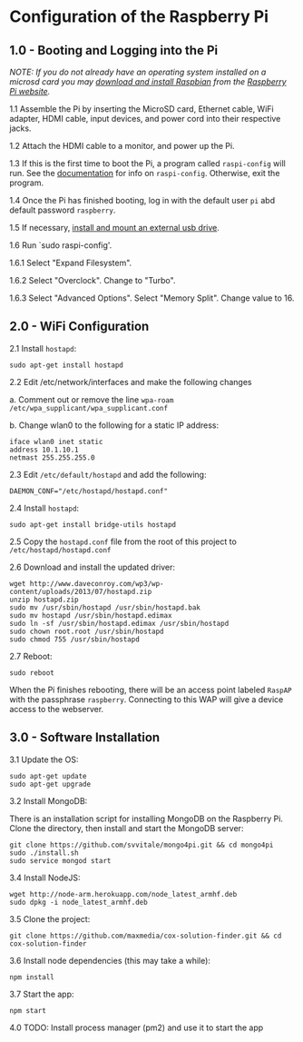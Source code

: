# Configuration of the Raspberry Pi

## 1.0 - Booting and Logging into the Pi

*NOTE: If you do not already have an operating system installed on a microsd card you may [download and install Raspbian](http://www.raspberrypi.org/downloads/) from the [Raspberry Pi website](http://www.raspberrypi.org/).*

1.1 Assemble the Pi by inserting the MicroSD card, Ethernet cable, WiFi adapter, HDMI cable, input devices, and power cord into their respective jacks.

1.2 Attach the HDMI cable to a monitor, and power up the Pi.

1.3 If this is the first time to boot the Pi, a program called `raspi-config` will run. See the [documentation](http://elinux.org/RPi_raspi-config) for info on `raspi-config`. Otherwise, exit the program.

1.4 Once the Pi has finished booting, log in with the default user `pi` abd default password `raspberry`.

1.5 If necessary, [install and mount an external usb drive](http://www.raspberrypi.org/forums/viewtopic.php?t=38429).

1.6 Run `sudo raspi-config'.

  1.6.1 Select "Expand Filesystem".
  
  1.6.2 Select "Overclock". Change to "Turbo".
  
  1.6.3 Select "Advanced Options". Select "Memory Split". Change value to 16.


## 2.0 - WiFi Configuration

2.1 Install `hostapd`:

	sudo apt-get install hostapd

2.2 Edit /etc/network/interfaces and make the following changes

a. Comment out or remove the line `wpa-roam /etc/wpa_supplicant/wpa_supplicant.conf`

b. Change wlan0 to the following for a static IP address:
	
	iface wlan0 inet static
    address 10.1.10.1
    netmast 255.255.255.0

2.3 Edit `/etc/default/hostapd` and add the following:

	DAEMON_CONF="/etc/hostapd/hostapd.conf"

2.4 Install `hostapd`:

	sudo apt-get install bridge-utils hostapd

2.5 Copy the `hostapd.conf` file from the root of this project to `/etc/hostapd/hostapd.conf`

2.6 Download and install the updated driver:

	wget http://www.daveconroy.com/wp3/wp-content/uploads/2013/07/hostapd.zip
	unzip hostapd.zip 
	sudo mv /usr/sbin/hostapd /usr/sbin/hostapd.bak
	sudo mv hostapd /usr/sbin/hostapd.edimax 
	sudo ln -sf /usr/sbin/hostapd.edimax /usr/sbin/hostapd 
	sudo chown root.root /usr/sbin/hostapd 
	sudo chmod 755 /usr/sbin/hostapd

2.7 Reboot:

	sudo reboot

When the Pi finishes rebooting, there will be an access point labeled `RaspAP` with the passphrase `raspberry`. Connecting to this WAP will give a device access to the webserver.

## 3.0 - Software Installation

3.1 Update the OS:

	sudo apt-get update
	sudo apt-get upgrade

3.2 Install MongoDB:

There is an installation script for installing MongoDB on the Raspberry Pi. Clone the directory, then install and start the MongoDB server:

	git clone https://github.com/svvitale/mongo4pi.git && cd mongo4pi
	sudo ./install.sh
	sudo service mongod start

3.4 Install NodeJS:

	wget http://node-arm.herokuapp.com/node_latest_armhf.deb
	sudo dpkg -i node_latest_armhf.deb

3.5 Clone the project:

	git clone https://github.com/maxmedia/cox-solution-finder.git && cd cox-solution-finder

3.6 Install node dependencies (this may take a while):

	npm install

3.7 Start the app:

	npm start

4.0 TODO: Install process manager (pm2) and use it to start the app
